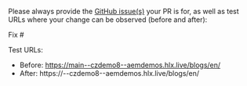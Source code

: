 Please always provide the [GitHub issue(s)](../issues) your PR is for, as well as test URLs where your change can be observed (before and after):

Fix #<gh-issue-id>

Test URLs:
- Before: https://main--czdemo8--aemdemos.hlx.live/blogs/en/
- After: https://<branch>--czdemo8--aemdemos.hlx.live/blogs/en/
